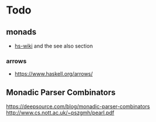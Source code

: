 # Todo

## monads

- [hs-wiki](https://wiki.haskell.org/index.php?title=Monad) and the see also section

### arrows
- <https://www.haskell.org/arrows/>

## Monadic Parser Combinators
<https://deepsource.com/blog/monadic-parser-combinators>
<http://www.cs.nott.ac.uk/~pszgmh/pearl.pdf>
